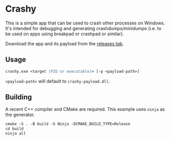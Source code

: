 # Crashy

This is a simple app that can be used to crash other processes on Windows.
It's intended for debugging and generating crashdumps/minidumps (i.e. to be used on apps using breakpad or crashpad or similar).

Download the app and its payload from the [releases tab](https://github.com/Nerixyz/crashy/releases).

## Usage

```ps
crashy.exe <target (PID or executable)> [-p <payload-path>]
```

`<payload-path>` will default to `crashy-payload.dll`.

## Building

A recent C++ compiler and CMake are required. This example uses `ninja` as the generator.

```ps
cmake -S . -B build -G Ninja -DCMAKE_BUILD_TYPE=Release
cd build
ninja all
```
